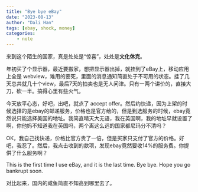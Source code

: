 ```yaml
---
title: "Bye bye eBay"
date: "2023-08-13"
author: "Dali Han"
tags: [ebay, shock, money]
categories:
    - note
---
```

来到这个陌生的国家，真是处处是“惊喜”，处处是**文化休克**。

年初买了个显示器，最近要搬家，想把显示器出掉，就挂到了eBay上，移动应用上全是 webview，难用的要死，里面的消息通知简直处于不可用的状态。挂了几天总共就几十个view，最后7天的拍卖也是无人问津。只有一两个讲价的，直接大刀，砍一半。搞得心里有些火气。

今天放平心态，好吧，出吧，就点了 accept offer。然后约快递，因为上架的时候选择的是ebay的邮递服务，价格也是官方给的，但是到选服务的时候，ebay竟然说只能选择美国的地址。我简直晴天大无语，我在英国啊，我的地址早就设置了啊，你他妈不知道我在英国吗，两个离这么远的国家都尼玛分不清吗？

OK，我自己找快递，价格比官方贵了一倍，但是买家只支付了官方的价格。好吧，我忍了。然后，我点击收到的款项，发现ebay竟然要收14%的服务费。你提供了什么服务啊？

This is the first time I use eBay, and it is the last time. Bye bye. Hope you go bankrupt soon.

对比起来，国内的咸鱼简直不知高到哪里去了。